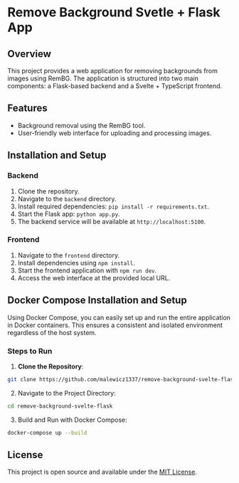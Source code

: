 # Remove Background Svetle + Flask App

## Overview

This project provides a web application for removing backgrounds from images using RemBG. The application is structured into two main components: a Flask-based backend and a Svelte + TypeScript frontend.

## Features

- Background removal using the RemBG tool.
- User-friendly web interface for uploading and processing images.

## Installation and Setup

### Backend

1. Clone the repository.
2. Navigate to the `backend` directory.
3. Install required dependencies: `pip install -r requirements.txt`.
4. Start the Flask app: `python app.py`.
5. The backend service will be available at `http://localhost:5100`.

### Frontend

1. Navigate to the `frontend` directory.
2. Install dependencies using `npm install`.
3. Start the frontend application with `npm run dev`.
4. Access the web interface at the provided local URL.

## Docker Compose Installation and Setup

Using Docker Compose, you can easily set up and run the entire application in Docker containers. This ensures a consistent and isolated environment regardless of the host system.

### Steps to Run

1. **Clone the Repository**:

```bash
git clone https://github.com/malewicz1337/remove-background-svelte-flask.git
```

2. Navigate to the Project Directory:

```bash
cd remove-background-svelte-flask

```

3. Build and Run with Docker Compose:

```bash
docker-compose up --build
```

## License

This project is open source and available under the [MIT License](LICENSE).
